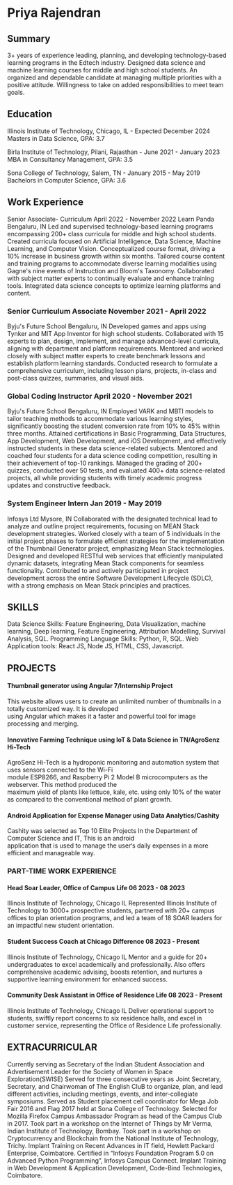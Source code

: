 # Priya Rajendran 

## Summary 
3+ years of experience leading, planning, and developing technology-based learning programs in the Edtech industry. Designed data science and machine learning courses for middle and high school students. An organized and dependable candidate at managing multiple priorities with a positive attitude. Willingness to take on added responsibilities to meet team goals.
 

## Education 
Illinois Institute of Technology, Chicago, IL	- Expected December 2024
Masters in Data Science, GPA: 3.7
 
Birla Institute of Technology, Pilani, Rajasthan	- June 2021 - January 2023
MBA in Consultancy Management, GPA: 3.5
 
Sona College of Technology, Salem, TN - 	January 2015 - May 2019
Bachelors in Computer Science, GPA: 3.6


## Work Experience 
Senior Associate- Curriculum	April 2022 - November 2022
Learn Panda	Bengaluru, IN
Led and supervised technology-based learning programs encompassing 200+ class curricula for middle and high school students.
Created curricula focused on Artificial Intelligence, Data Science, Machine Learning, and Computer Vision.
Conceptualized course format, driving a 10% increase in business growth within six months.
Tailored course content and training programs to accommodate diverse learning modalities using Gagne's nine events of Instruction and Bloom's Taxonomy.
Collaborated with subject matter experts to continually evaluate and enhance training tools.
Integrated data science concepts to optimize learning platforms and content.
 
### Senior Curriculum Associate	November 2021 - April 2022
Byju's Future School	Bengaluru, IN
Developed games and apps using Tynker and MIT App Inventor for high school students.
Collaborated with 15 experts to plan, design, implement, and manage advanced-level curricula, aligning with department and platform requirements.
Mentored and worked closely with subject matter experts to create benchmark lessons and establish platform learning standards.
Conducted research to formulate a comprehensive curriculum, including lesson plans, projects, in-class and post-class quizzes, summaries, and visual aids.

### Global Coding Instructor	April 2020 - November 2021
Byju's Future School	Bengaluru, IN
Employed VARK and MBTI models to tailor teaching methods to accommodate various learning styles, significantly boosting the student conversion rate from 10% to 45% within three months.
Attained certifications in Basic Programming, Data Structures, App Development, Web Development, and iOS Development, and effectively instructed students in these data science-related subjects.
Mentored and coached four students for a data science coding competition, resulting in their achievement of top-10 rankings.
Managed the grading of 200+ quizzes, conducted over 50 tests, and evaluated 400+ data science-related projects, all while providing students with timely academic progress updates and constructive feedback.
 
### System Engineer Intern	Jan 2019 - May 2019
Infosys Ltd	Mysore, IN
Collaborated with the designated technical lead to analyze and outline project requirements, focusing on MEAN Stack development strategies.
Worked closely with a team of 5 individuals in the initial project phases to formulate efficient strategies for the implementation of the Thumbnail Generator project, emphasizing Mean Stack technologies.
Designed and developed RESTful web services that efficiently manipulated dynamic datasets, integrating Mean Stack components for seamless functionality.
Contributed to and actively participated in project development across the entire Software Development Lifecycle (SDLC), with a strong emphasis on Mean Stack principles and practices.

## SKILLS
 Data Science Skills: Feature Engineering, Data Visualization, machine learning, Deep learning, Feature Engineering, Attribution Modelling, Survival Analysis, SQL.
 Programming Language Skills: Python, R, SQL.
 Web Application tools: React JS, Node JS, HTML, CSS, Javascript.

## PROJECTS
 #### Thumbnail generator using Angular 7/Internship Project
  This website allows users to create an unlimited number of thumbnails in a totally customized way. It is developed    
  using Angular which makes it a faster and powerful tool for image processing and merging.
  
  #### Innovative Farming Technique using IoT & Data Science in TN/AgroSenz Hi-Tech
   AgroSenz Hi-Tech is a hydroponic monitoring and automation system that uses sensors connected to the Wi-Fi   
   module ESP8266, and Raspberry Pi 2 Model B microcomputers as the webserver. This method produced the     
   maximum yield of plants like lettuce, kale, etc. using only 10% of the water as compared to the conventional method 
   of plant growth.

 #### Android Application for Expense Manager using Data Analytics/Cashity
   Cashity was selected as Top 10 Elite Projects In the Department of Computer Science and IT, This is an android    
   application that is used to manage the user‘s daily expenses in a more efficient and manageable way.

### PART-TIME WORK EXPERIENCE
#### Head Soar Leader, Office of Campus Life	06 2023 - 08 2023
Illinois Institute of Technology, Chicago IL 
Represented Illinois Institute of Technology to 3000+ prospective students, partnered with 20+ campus offices to plan orientation programs, and led a team of 18 SOAR leaders for an impactful new student orientation.

#### Student Success Coach at Chicago Difference	08 2023 - Present
Illinois Institute of Technology, Chicago IL 
Mentor and a guide for 20+ undergraduates to excel academically and professionally. Also offers comprehensive academic advising, boosts retention, and nurtures a supportive learning environment for enhanced success.

#### Community Desk Assistant in Office of Residence Life	08 2023 - Present
Illinois Institute of Technology, Chicago IL 
Deliver operational support to students, swiftly report concerns to six residence halls, and excel in customer service, representing the Office of Residence Life professionally.




## EXTRACURRICULAR 

Currently serving as Secretary of the Indian Student Association and Advertisement Leader for the Society of Women in Space Exploration(SWISE)
Served for three consecutive years as Joint Secretary, Secretary, and Chairwoman of The English CluB to organize, plan, and lead different activities, including meetings, events, and inter-collegiate symposiums.
Served as Student placement cell coordinator for Mega Job Fair 2016 and Flag 2017 held at Sona College of Technology.
Selected for Mozilla Firefox Campus Ambassador Program as head of the Campus Club in 2017.
Took part in a workshop on the Internet of Things by Mr Verma, Indian Institute of Technology, Bombay.
Took part in a workshop on Cryptocurrency and Blockchain from the National Institute of Technology, Trichy.
Implant Training on Recent Advances in IT field, Hewlett Packard Enterprise, Coimbatore.
Certified in “Infosys Foundation Program 5.0 on Advanced Python Programming”, Infosys Campus Connect.
Implant Training in Web Development & Application Development, Code-Bind Technologies, Coimbatore.
